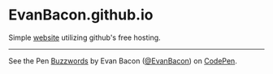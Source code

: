 # EvanBacon.github.io
Simple <a href="https://evanbacon.github.io/" alt="Boo! 👻">website</a> utilizing github's free hosting. 
<hr>

<p data-height="265" data-theme-id="0" data-slug-hash="mAPWBL" data-default-tab="js,result" data-user="EvanBacon" data-embed-version="2" class="codepen">See the Pen <a href="http://codepen.io/EvanBacon/pen/mAPWBL/">Buzzwords</a> by Evan Bacon (<a href="http://codepen.io/EvanBacon">@EvanBacon</a>) on <a href="http://codepen.io">CodePen</a>.</p>
<script async src="//assets.codepen.io/assets/embed/ei.js"></script>
